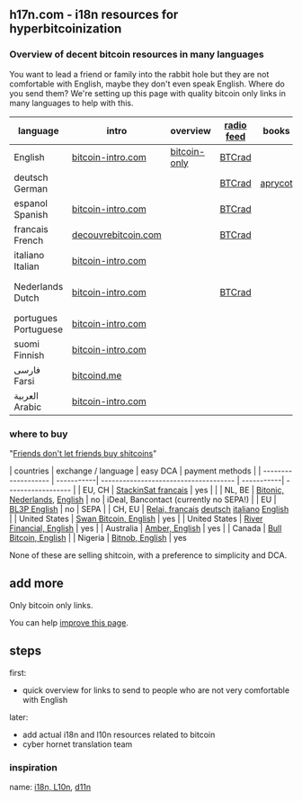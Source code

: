 ## h17n.com - i18n resources for hyperbitcoinization

### Overview of decent bitcoin resources in many languages

You want to lead a friend or family into the rabbit hole but they are not comfortable with English, maybe they don't even speak English.
Where do you send them?
We're setting up this page with quality bitcoin only links in many languages to help with this.


| language | intro | overview | [radio feed](https://btcrad.io/) | books | beginner podcast | 
|----------|-------|--------------------|--------------------------------- | -------------- | ---------------- | 
| English  | [bitcoin-intro.com](https://bitcoin-intro.com/) | [bitcoin-only](https://bitcoin-only.com/) | [BTCrad](https://btcrad.io/en)     |                |                  |                       
| deutsch German  |                                                 |   | [BTCrad](https://btcrad.io/de)  |  [aprycot](https://aprycot.media/shop/) |  [Bitcoin verstehen](https://anchor.fm/bitcoinverstehenpodcast)
| espanol Spanish | [bitcoin-intro.com](https://bitcoin-intro.com/es/)  |   | [BTCrad](https://btcrad.io/es)
| francais French | [decouvrebitcoin.com](https://decouvrebitcoin.com/) |   | [BTCrad](https://btcrad.io/fr)
| italiano Italian | [bitcoin-intro.com](https://bitcoin-intro.com/it/) |
| Nederlands Dutch | [bitcoin-intro.com](https://bitcoin-intro.com/nl/) |   | [BTCrad](https://btcrad.io/nl) |    |  [Beginnen met Bitcoin](https://beginnenmetbitcoin.com/)
| portugues Portuguese | [bitcoin-intro.com](bitcoin-intro) |
| suomi Finnish | [bitcoin-intro.com](https://bitcoin-intro.com/fi/) |
| فارسی Farsi  | [bitcoind.me](https://bitcoind.me/) |
| العربية Arabic | [bitcoin-intro.com](https://bitcoin-intro.com/ar/) | 

### where to buy

"[Friends don't let friends buy shitcoins](https://twitter.com/bitcoin_al/status/1308057587053715456)"


| countries           | exchange / language                               |  easy DCA  | payment methods    |
| ------------------- | -----------|  ------------------------------------- | -----------| ------------------ |
| EU, CH              | [StackinSat francais](https://stackinsat.com/)  | yes        |                   |
| NL, BE              | [Bitonic, Nederlands](https://bitonic.nl/nl/), [English](https://bitonic.nl/en/)     | no        | iDeal, Bancontact (currently no SEPA!) | 
| EU                  | [BL3P English](https://bl3p.eu/)      | no        | SEPA | 
| CH, EU              | [Relai, francais](https://relai.ch/fr/) [deutsch](https://relai.ch/de/) [italiano](https://relai.ch/it/) [English](https://relai.ch/) |
| United States       | [Swan Bitcoin, English](https://www.swanbitcoin.com/)                             | yes       |
| United States       | [River Financial, English](https://river.com/) | yes       |
| Australia           | [Amber, English](https://amber.app/)      | yes       |
| Canada              | [Bull Bitcoin, English](https://bullbitcoin.com/) | 
| Nigeria             | [Bitnob, English](https://bitnob.com/) | yes

None of these are selling shitcoin, with a preference to simplicity and DCA.


## add more

Only bitcoin only links.

You can help [improve this page](https://github.com/h17n/h17n.com/edit/main/README.md).

## steps

first:
- quick overview for links to send to people who are not very comfortable with English

later:
- add actual i18n and l10n resources related to bitcoin
- cyber hornet translation team

### inspiration

name: [i18n, L10n](https://en.wikipedia.org/wiki/Internationalization_and_localization#Naming), [d11n](https://twitter.com/DennisReimann)





